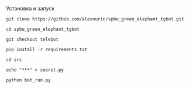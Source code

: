 Установка и запуск

    git clone https://github.com/alexnurin/spbu_green_elephant_tgbot.git
 
    cd spbu_green_elephant_tgbot
    
    git checkout telebot
    
    pip install -r requirements.txt
    
    cd src
    
    echo "***" > secret.py
 
    python bot_run.py
